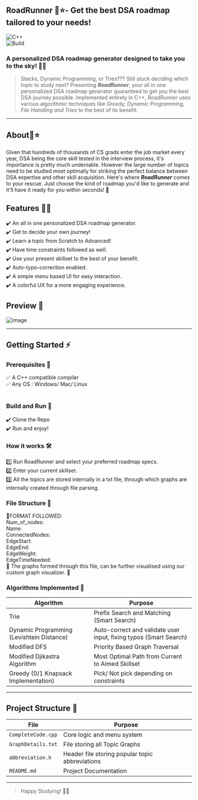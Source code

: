 ## RoadRunner 🥇⭐- Get the best DSA roadmap tailored to your needs!
![C++](https://img.shields.io/badge/c++-%2300599C.svg?style=for-the-badge&logo=c%2B%2B&logoColor=white)<br>
![Build](https://img.shields.io/badge/build-passing-brightgreen)<br>

### A personalized DSA roadmap generator designed to take you to the sky! 💪✨

>Stacks, Dynamic Programming, or Tries??? Still stuck deciding which topic to study next? Presenting **_RoadRunner_**, your all in one personalized DSA roadmap generator guaranteed to get you the best DSA journey possible. Implemented entirely in C++, RoadRunner uses various algorithmic techniques like _Greedy, Dynamic Programming, File Handling and Tries_ to the best of its benefit.
<hr>

## About📝⭐<br>
Given that hundreds of thousands of CS grads enter the job market every year, DSA being the core skill tested in the interview process, it's importance is pretty much undeniable. However the large number of topics need to be studied most optimally for striking the perfect balance between DSA expertise and other skill acquisition. Here's where **_RoadRunner_** comes to your rescue. Just choose the kind of roadmap you'd like to generate and it'll have it ready for you within seconds! 📔

## Features 📖✨<br>
✔️ An all in one personalized DSA roadmap generator.<br>
✔️ Get to decide your own journey!<br>
✔️ Learn a topic from Scratch to Advanced!<br>
✔️ Have time constraints followed as well.<br>
✔️ Use your present skillset to the best of your benefit.<br>
✔️ Auto-typo-correction enabled.<br>
✔️ A simple menu based UI for easy interaction.<br>
✔️ A colorful UX for a more engaging experience.<br>

## Preview 👀<br>
![image](https://github.com/user-attachments/assets/3c766e10-22b8-488c-bdc3-7d2757759583)
<hr>

## Getting Started ⚡

### Prerequisites 📌
✅ A C++ compatible compiler<br>
✅ Any OS : Windows/ Mac/ Linux<br>
<br>

###  Build and Run 🚀
✔️ Clone the Repo<br>
✔️ Run and enjoy!<br>

###  How it works 🛠️
1️⃣ Run RoadRunner and select your preferred roadmap specs.<br>
2️⃣ Enter your current skillset.<br>
3️⃣ All the topics are stored internally in a txt file, through which graphs are internally created through file parsing.<br>

### File Structure 📖
💠FORMAT FOLLOWED:<br>
            Num_of_nodes:<br>
            Name:<br>
            ConnectedNodes:<br>
            EdgeStart:<br>
            EdgeEnd:<br>
            EdgeWeight:<br>
            EdgeTimeNeeded:<br>
💠 The graphs formed through this file, can be further visualised using our custom graph visualizer. 🌻

### Algorithms Implemented 🥇

| Algorithm                                | Purpose                                                           |
| -----------------------------------------| ------------------------------------------------------------------|
| Trie                                     | Prefix Search and Matching  (Smart Search)                        |
| Dynamic Programming (Levishtein Distance)| Auto-correct and validate user input, fixing typos (Smart Search) |
| Modified DFS                             | Priority Based Graph Traversal                                    |
| Modified Djikastra Algorithm             | Most Optimal Path from Current to Aimed Skillset                  |
| Greedy (0/1 Knapsack Implementation)     | Pick/ Not pick depending on constraints                           |
<hr>

## Project Structure 📁

| File               | Purpose                                         |
| -------------------| ------------------------------------------------|
| `CompleteCode.cpp` | Core logic and menu system                      |
| `GraphDetails.txt` | File storing all Topic Graphs                   |
| `abbreviation.h`   | Header file storing popular topic abbreviations |
| `README.md`        | Project Documentation                           |
<hr>

>Happy Studying! 📖🥇
